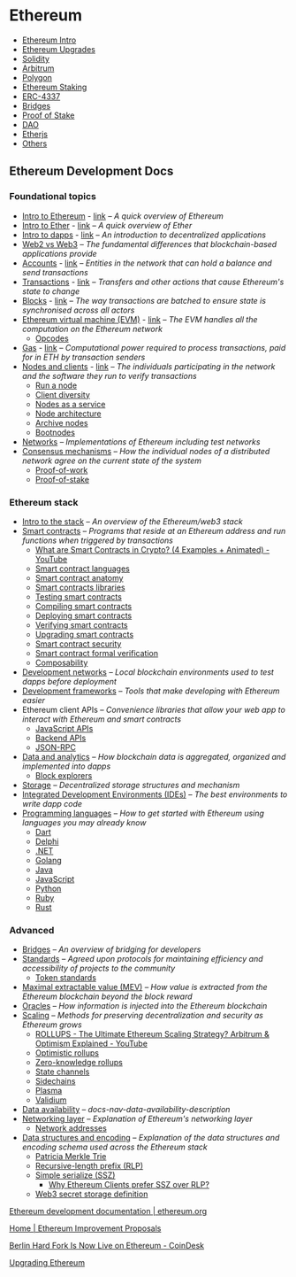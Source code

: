 # Ethereum

- [Ethereum Intro](ethereum-intro)
- [Ethereum Upgrades](decentralized-applications/ethereum/upgrades.md)
- [Solidity](solidity)
- [Arbitrum](arbitrum.md)
- [Polygon](decentralized-applications/ethereum/polygon.md)
- [Ethereum Staking](ethereum-staking.md)
- [ERC-4337](decentralized-applications/ethereum/erc-4337.md)
- [Bridges](decentralized-applications/ethereum/30-bridges.md)
- [Proof of Stake](decentralized-applications/ethereum/40-proof-of-stake.md)
- [DAO](decentralized-applications/ethereum/dao.md)
- [Etherjs](decentralized-applications/ethereum/etherjs.md)
- [Others](decentralized-applications/ethereum/others.md)

## Ethereum Development Docs

### Foundational topics

- [Intro to Ethereum](decentralized-applications/ethereum/01-intro-to-ethereum.md) - [link](https://ethereum.org/en/developers/docs/intro-to-ethereum/) _– A quick overview of Ethereum_
- [Intro to Ether](decentralized-applications/ethereum/02-intro-to-ether.md) - [link](https://ethereum.org/en/developers/docs/intro-to-ether/) _– A quick overview of Ether_
- [Intro to dapps](decentralized-applications/ethereum/03-intro-to-dapps.md) - [link](https://ethereum.org/en/developers/docs/dapps/) _– An introduction to decentralized applications_
- [Web2 vs Web3](https://ethereum.org/en/developers/docs/web2-vs-web3/) _– The fundamental differences that blockchain-based applications provide_
- [Accounts](decentralized-applications/ethereum/05-accounts.md) - [link](https://ethereum.org/en/developers/docs/accounts/) _– Entities in the network that can hold a balance and send transactions_
- [Transactions](decentralized-applications/ethereum/06-transactions.md) - [link](https://ethereum.org/en/developers/docs/transactions/) _– Transfers and other actions that cause Ethereum's state to change_
- [Blocks](decentralized-applications/ethereum/07-blocks.md) - [link](https://ethereum.org/en/developers/docs/blocks/) _– The way transactions are batched to ensure state is synchronised across all actors_
- [Ethereum virtual machine (EVM)](decentralized-applications/ethereum/08-evm.md) - [link](https://ethereum.org/en/developers/docs/evm/) _– The EVM handles all the computation on the Ethereum network_
  - [Opcodes](https://ethereum.org/en/developers/docs/evm/opcodes/)
- [Gas](decentralized-applications/ethereum/09-gas.md) - [link](https://ethereum.org/en/developers/docs/gas/) _– Computational power required to process transactions, paid for in ETH by transaction senders_
- [Nodes and clients](decentralized-applications/ethereum/10-nodes-and-clients.md) - [link](https://ethereum.org/en/developers/docs/nodes-and-clients/) _– The individuals participating in the network and the software they run to verify transactions_
  - [Run a node](https://ethereum.org/en/developers/docs/nodes-and-clients/run-a-node/)
  - [Client diversity](https://ethereum.org/en/developers/docs/nodes-and-clients/client-diversity/)
  - [Nodes as a service](https://ethereum.org/en/developers/docs/nodes-and-clients/nodes-as-a-service/)
  - [Node architecture](https://ethereum.org/en/developers/docs/nodes-and-clients/node-architecture/)
  - [Archive nodes](https://ethereum.org/en/developers/docs/nodes-and-clients/archive-nodes/)
  - [Bootnodes](https://ethereum.org/en/developers/docs/nodes-and-clients/bootnodes/)
- [Networks](https://ethereum.org/en/developers/docs/networks/) _– Implementations of Ethereum including test networks_
- [Consensus mechanisms](https://ethereum.org/en/developers/docs/consensus-mechanisms/) _– How the individual nodes of a distributed network agree on the current state of the system_
  - [Proof-of-work](https://ethereum.org/en/developers/docs/consensus-mechanisms/pow/)
  - [Proof-of-stake](https://ethereum.org/en/developers/docs/consensus-mechanisms/pos/)

### Ethereum stack

- [Intro to the stack](https://ethereum.org/en/developers/docs/ethereum-stack/) _– An overview of the Ethereum/web3 stack_
- [Smart contracts](https://ethereum.org/en/developers/docs/smart-contracts/) _– Programs that reside at an Ethereum address and run functions when triggered by transactions_
  - [What are Smart Contracts in Crypto? (4 Examples + Animated) - YouTube](https://www.youtube.com/watch?v=pyaIppMhuic)
  - [Smart contract languages](https://ethereum.org/en/developers/docs/smart-contracts/languages/)
  - [Smart contract anatomy](https://ethereum.org/en/developers/docs/smart-contracts/anatomy/)
  - [Smart contracts libraries](https://ethereum.org/en/developers/docs/smart-contracts/libraries/)
  - [Testing smart contracts](https://ethereum.org/en/developers/docs/smart-contracts/testing/)
  - [Compiling smart contracts](https://ethereum.org/en/developers/docs/smart-contracts/compiling/)
  - [Deploying smart contracts](https://ethereum.org/en/developers/docs/smart-contracts/deploying/)
  - [Verifying smart contracts](https://ethereum.org/en/developers/docs/smart-contracts/verifying/)
  - [Upgrading smart contracts](https://ethereum.org/en/developers/docs/smart-contracts/upgrading/)
  - [Smart contract security](https://ethereum.org/en/developers/docs/smart-contracts/security/)
  - [Smart contract formal verification](https://ethereum.org/en/developers/docs/smart-contracts/formal-verification/)
  - [Composability](https://ethereum.org/en/developers/docs/smart-contracts/composability/)
- [Development networks](https://ethereum.org/en/developers/docs/development-networks/) _– Local blockchain environments used to test dapps before deployment_
- [Development frameworks](https://ethereum.org/en/developers/docs/frameworks/) _– Tools that make developing with Ethereum easier_
- Ethereum client APIs _– Convenience libraries that allow your web app to interact with Ethereum and smart contracts_
  - [JavaScript APIs](https://ethereum.org/en/developers/docs/apis/javascript/)
  - [Backend APIs](https://ethereum.org/en/developers/docs/apis/backend/)
  - [JSON-RPC](https://ethereum.org/en/developers/docs/apis/json-rpc/)
- [Data and analytics](https://ethereum.org/en/developers/docs/data-and-analytics/) _– How blockchain data is aggregated, organized and implemented into dapps_
  - [Block explorers](https://ethereum.org/en/developers/docs/data-and-analytics/block-explorers/)
- [Storage](https://ethereum.org/en/developers/docs/storage/) _– Decentralized storage structures and mechanism_
- [Integrated Development Environments (IDEs)](https://ethereum.org/en/developers/docs/ides/) _– The best environments to write dapp code_
- [Programming languages](https://ethereum.org/en/developers/docs/programming-languages/) _– How to get started with Ethereum using languages you may already know_
  - [Dart](https://ethereum.org/en/developers/docs/programming-languages/dart/)
  - [Delphi](https://ethereum.org/en/developers/docs/programming-languages/delphi/)
  - [.NET](https://ethereum.org/en/developers/docs/programming-languages/dot-net/)
  - [Golang](https://ethereum.org/en/developers/docs/programming-languages/golang/)
  - [Java](https://ethereum.org/en/developers/docs/programming-languages/java/)
  - [JavaScript](https://ethereum.org/en/developers/docs/programming-languages/javascript/)
  - [Python](https://ethereum.org/en/developers/docs/programming-languages/python/)
  - [Ruby](https://ethereum.org/en/developers/docs/programming-languages/ruby/)
  - [Rust](https://ethereum.org/en/developers/docs/programming-languages/rust/)

### Advanced

- [Bridges](https://ethereum.org/en/developers/docs/bridges/) _– An overview of bridging for developers_
- [Standards](https://ethereum.org/en/developers/docs/standards/) _– Agreed upon protocols for maintaining efficiency and accessibility of projects to the community_
  - [Token standards](https://ethereum.org/en/developers/docs/standards/tokens/)
- [Maximal extractable value (MEV)](https://ethereum.org/en/developers/docs/mev/) _– How value is extracted from the Ethereum blockchain beyond the block reward_
- [Oracles](https://ethereum.org/en/developers/docs/oracles/) _– How information is injected into the Ethereum blockchain_
- [Scaling](https://ethereum.org/en/developers/docs/scaling/) _– Methods for preserving decentralization and security as Ethereum grows_
  - [ROLLUPS - The Ultimate Ethereum Scaling Strategy? Arbitrum & Optimism Explained - YouTube](https://www.youtube.com/watch?v=7pWxCklcNsU)
  - [Optimistic rollups](https://ethereum.org/en/developers/docs/scaling/optimistic-rollups/)
  - [Zero-knowledge rollups](https://ethereum.org/en/developers/docs/scaling/zk-rollups/)
  - [State channels](https://ethereum.org/en/developers/docs/scaling/state-channels/)
  - [Sidechains](https://ethereum.org/en/developers/docs/scaling/sidechains/)
  - [Plasma](https://ethereum.org/en/developers/docs/scaling/plasma/)
  - [Validium](https://ethereum.org/en/developers/docs/scaling/validium/)
- [Data availability](https://ethereum.org/en/developers/docs/data-availability/) _– docs-nav-data-availability-description_
- [Networking layer](https://ethereum.org/en/developers/docs/networking-layer/) _– Explanation of Ethereum's networking layer_
  - [Network addresses](https://ethereum.org/en/developers/docs/networking-layer/network-addresses/)
- [Data structures and encoding](https://ethereum.org/en/developers/docs/data-structures-and-encoding/) _– Explanation of the data structures and encoding schema used across the Ethereum stack_
  - [Patricia Merkle Trie](https://ethereum.org/en/developers/docs/data-structures-and-encoding/patricia-merkle-trie/)
  - [Recursive-length prefix (RLP)](https://ethereum.org/en/developers/docs/data-structures-and-encoding/rlp/)
  - [Simple serialize (SSZ)](https://ethereum.org/en/developers/docs/data-structures-and-encoding/ssz/)
    - [Why Ethereum Clients prefer SSZ over RLP?](https://etherworld.co/2023/01/25/why-ethereum-clients-prefer-ssz-over-rlp/)
  - [Web3 secret storage definition](https://ethereum.org/en/developers/docs/data-structures-and-encoding/web3-secret-storage/)

[Ethereum development documentation | ethereum.org](https://ethereum.org/en/developers/docs/)

[Home | Ethereum Improvement Proposals](https://eips.ethereum.org/)

[Berlin Hard Fork Is Now Live on Ethereum - CoinDesk](https://www.coindesk.com/tech/2021/04/15/berlin-hard-fork-is-now-live-on-ethereum/)

[Upgrading Ethereum](https://eth2book.info/)
